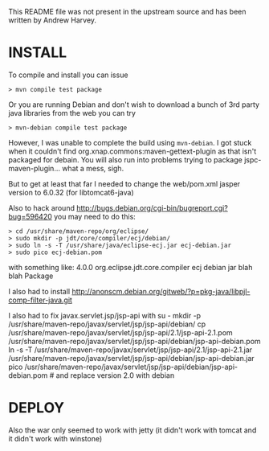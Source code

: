 This README file was not present in the upstream source and has been written by
Andrew Harvey.

INSTALL
=======

To compile and install you can issue

    > mvn compile test package

Or you are running Debian and don't wish to download a bunch of 3rd party java libraries from the web you can try

    > mvn-debian compile test package

However, I was unable to complete the build using `mvn-debian`. I got stuck when it couldn't find org.xnap.commons:maven-gettext-plugin as that isn't packaged for debain. You will also run into problems trying to package jspc-maven-plugin... what a mess, sigh.

But to get at least that far I needed to change the web/pom.xml jasper version to 6.0.32 (for libtomcat6-java)

Also to hack around http://bugs.debian.org/cgi-bin/bugreport.cgi?bug=596420 you may need to do this:

    > cd /usr/share/maven-repo/org/eclipse/
    > sudo mkdir -p jdt/core/compiler/ecj/debian/
    > sudo ln -s -T /usr/share/java/eclipse-ecj.jar ecj-debian.jar
    > sudo pico ecj-debian.pom

with something like:
    <?xml version='1.0' encoding='UTF-8'?>
    <project xmlns="http://maven.apache.org/POM/4.0.0" xmlns:xsi="http://www.w3.org/2001/XMLSchema-instance" xsi:schemaLocation="http://maven.apache.org/POM/4.0.0 http://maven.apache.org/xsd/maven-4_0_0.xsd">
        <modelVersion>4.0.0</modelVersion>
        <groupId>org.eclipse.jdt.core.compiler</groupId>
        <artifactId>ecj</artifactId>
        <version>debian</version>
        <packaging>jar</packaging>
        <description>blah blah Package</description>
    </project>

I also had to install http://anonscm.debian.org/gitweb/?p=pkg-java/libpjl-comp-filter-java.git

I also had to fix javax.servlet.jsp/jsp-api with
    su -
    mkdir -p /usr/share/maven-repo/javax/servlet/jsp/jsp-api/debian/
    cp /usr/share/maven-repo/javax/servlet/jsp/jsp-api/2.1/jsp-api-2.1.pom /usr/share/maven-repo/javax/servlet/jsp/jsp-api/debian/jsp-api-debian.pom
    ln -s -T /usr/share/maven-repo/javax/servlet/jsp/jsp-api/2.1/jsp-api-2.1.jar /usr/share/maven-repo/javax/servlet/jsp/jsp-api/debian/jsp-api-debian.jar
    pico /usr/share/maven-repo/javax/servlet/jsp/jsp-api/debian/jsp-api-debian.pom # and replace version 2.0 with debian

DEPLOY
======

Also the war only seemed to work with jetty (it didn't work with tomcat and it didn't work with winstone)

